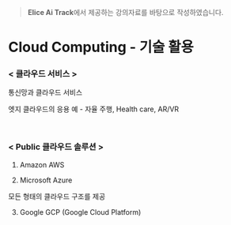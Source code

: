 > **Elice Ai Track**에서 제공하는 강의자료를 바탕으로 작성하였습니다.

# Cloud Computing - 기술 활용

### < 클라우드 서비스 >

통신망과 클라우드 서비스

엣지 클라우드의 응용 예 - 자율 주행, Health care, AR/VR

<br>

### < Public 클라우드 솔루션 >

1. Amazon AWS

2. Microsoft Azure

모든 형태의 클라우드 구조를 제공

3. Google GCP (Google Cloud Platform)
